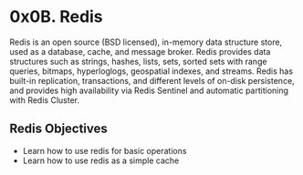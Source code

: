 # 0x0B. Redis 
Redis is an open source (BSD licensed), in-memory data structure store, used as a database, cache, and message broker. Redis provides data structures such as strings, hashes, lists, sets, sorted sets with range queries, bitmaps, hyperloglogs, geospatial indexes, and streams. Redis has built-in replication, transactions, and different levels of on-disk persistence, and provides high availability via Redis Sentinel and automatic partitioning with Redis Cluster.

## Redis Objectives
- Learn how to use redis for basic operations
- Learn how to use redis as a simple cache

